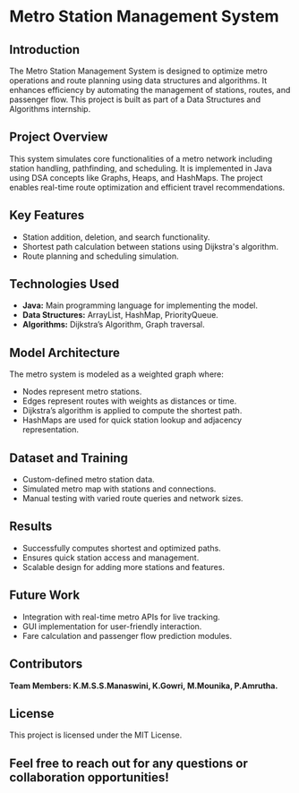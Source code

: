 # Metro Station Management System

## Introduction
The Metro Station Management System is designed to optimize metro operations and route planning using data structures and algorithms. It enhances efficiency by automating the management of stations, routes, and passenger flow. This project is built as part of a Data Structures and Algorithms internship.

## Project Overview
This system simulates core functionalities of a metro network including station handling, pathfinding, and scheduling. It is implemented in Java using DSA concepts like Graphs, Heaps, and HashMaps. The project enables real-time route optimization and efficient travel recommendations.

## Key Features
- Station addition, deletion, and search functionality.
- Shortest path calculation between stations using Dijkstra's algorithm.
- Route planning and scheduling simulation.

## Technologies Used
- **Java:** Main programming language for implementing the model.
- **Data Structures:** ArrayList, HashMap, PriorityQueue.
- **Algorithms:** Dijkstra’s Algorithm, Graph traversal.

## Model Architecture
The metro system is modeled as a weighted graph where:
- Nodes represent metro stations.
- Edges represent routes with weights as distances or time.
- Dijkstra’s algorithm is applied to compute the shortest path.
- HashMaps are used for quick station lookup and adjacency representation.

## Dataset and Training
- Custom-defined metro station data.
- Simulated metro map with stations and connections.
- Manual testing with varied route queries and network sizes.

## Results
- Successfully computes shortest and optimized paths.
- Ensures quick station access and management.
- Scalable design for adding more stations and features.

## Future Work
- Integration with real-time metro APIs for live tracking.
- GUI implementation for user-friendly interaction.
- Fare calculation and passenger flow prediction modules.

## Contributors
**Team Members: K.M.S.S.Manaswini, K.Gowri, M.Mounika, P.Amrutha.**

## License
This project is licensed under the MIT License.

## Feel free to reach out for any questions or collaboration opportunities!

